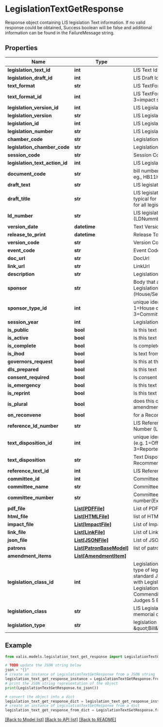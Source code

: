 # LegislationTextGetResponse

Response object containing LIS legislation Text information. If no valid response could be obtained, Success    boolean will be false and additional information can be found in the FailureMessage string.

## Properties

Name | Type | Description | Notes
------------ | ------------- | ------------- | -------------
**legislation_text_id** | **int** | LIS Text Id | [optional] 
**legislation_draft_id** | **int** | LIS Draft Id | [optional] 
**text_format** | **str** | LIS TextFormat PDF, HTML or Impact | [optional] 
**text_format_id** | **int** | LIS TextFormat Id 1&#x3D;pdf, 2&#x3D;html, 3&#x3D;impact statement | [optional] 
**legislation_version_id** | **int** | LIS Legislation Version Id | [optional] 
**legislation_version** | **str** | LIS Legislation Version Name | [optional] 
**legislation_id** | **int** | LIS Legislation Database Unique Id | [optional] 
**legislation_number** | **str** | LIS Legislation Number, eg. SB1011 | [optional] 
**chamber_code** | **str** | Legislation Text Chamber Code | [optional] 
**legislation_chamber_code** | **str** | Legislation Chamber Code | [optional] 
**session_code** | **str** | Session Code | [optional] 
**legislation_text_action_id** | **int** | LIS Legislation Text Action Id | [optional] 
**document_code** | **str** | bill number with versioning (legacy) eg., HB11H1 | [optional] 
**draft_text** | **str** | LIS legislation text | [optional] 
**draft_title** | **str** | LIS legislation title or LDTtitle --typical for most bills, but not required for all legislation | [optional] 
**ld_number** | **str** | LIS legislation Document Number (LDNummber) | [optional] 
**version_date** | **datetime** | Text Version Date | [optional] 
**release_to_print** | **datetime** | Release To Print Date | [optional] 
**version_code** | **str** | Version Code | [optional] 
**event_code** | **str** | Event Code | [optional] 
**doc_url** | **str** | DocUrl | [optional] 
**link_url** | **str** | LinkUrl | [optional] 
**description** | **str** | Legislation Text Description | [optional] 
**sponsor** | **str** | Body that authored/sponsored the Legislation Text (House/Senate/Conference/Governor) | [optional] 
**sponsor_type_id** | **int** | unique identifier for sponsor type (e.g. 1&#x3D;House of Delegates, 2&#x3D;Senate, 3&#x3D;Committee, 4&#x3D;Member, etc) | [optional] 
**session_year** | **int** | Legislation Session Year | [optional] 
**is_public** | **bool** | Is this text available to the public | 
**is_active** | **bool** | Is this text active | 
**is_complete** | **bool** | Is complete? | [optional] 
**is_ihod** | **bool** | Is text from IHOD? | [optional] 
**governors_request** | **bool** | Is this at the Request of the Governor? | [optional] 
**dls_prepared** | **bool** | Is this text prepared by DLS? | 
**consent_required** | **bool** | Is consent required for this text? | [optional] 
**is_emergency** | **bool** | Is this text emergency ? | [optional] 
**is_reprint** | **bool** | Is this text Reprint ? | [optional] 
**is_plural** | **bool** | does this contain multiple items e.g. amendments? | [optional] 
**on_reconvene** | **bool** | for a Reconvened session? | [optional] 
**reference_ld_number** | **str** | LIS Reference legislation Document Number (LDNummber) | [optional] 
**text_disposition_id** | **int** | unique identifier for Text Disposition (e.g. 1&#x3D;Offered, 2&#x3D;Recommended, 3&#x3D;Reported, etc) | [optional] 
**text_disposition** | **str** | Text Disposition (e.g. Offered, Recommended, Reported, etc) | [optional] 
**reference_text_id** | **int** | LIS Reference Text Id | [optional] 
**committee_id** | **int** | Committee unique identifier | [optional] 
**committee_name** | **str** | Committee Name | [optional] 
**committee_number** | **str** | Committee assigned number(Example: H01, S01 or 001) | [optional] 
**pdf_file** | [**List[PDFFile]**](PDFFile.md) | List of PDFFile | [optional] 
**html_file** | [**List[HTMLFile]**](HTMLFile.md) | list of HTMLFile | [optional] 
**impact_file** | [**List[ImpactFile]**](ImpactFile.md) | List of ImpactFile | [optional] 
**link_file** | [**List[LinkFile]**](LinkFile.md) | List of LinkFile | [optional] 
**json_file** | [**List[JSONFile]**](JSONFile.md) | List of JSONFile | [optional] 
**patrons** | [**List[PatronBaseModel]**](PatronBaseModel.md) | list of patrons | [optional] 
**amendment_items** | [**List[AmendmentItem]**](AmendmentItem.md) |  | [optional] 
**legislation_class_id** | **int** |  LegislationClassID further identifies type of legislation beyond the standard Joint/Bill/Resolution defined with Legislation Type Code  1 Legislation  2 Memorial Resolution  3 Commending Resolution  4 Election of Judges  5 Budget | [optional] 
**legislation_class** | **str** | LIS Legislation Description (e.g: memorial or commending resolution) | [optional] 
**legislation_type** | **str** | legislation type description e.g. \&quot;Bill\&quot; | [optional] 

## Example

```python
from valis.models.legislation_text_get_response import LegislationTextGetResponse

# TODO update the JSON string below
json = "{}"
# create an instance of LegislationTextGetResponse from a JSON string
legislation_text_get_response_instance = LegislationTextGetResponse.from_json(json)
# print the JSON string representation of the object
print(LegislationTextGetResponse.to_json())

# convert the object into a dict
legislation_text_get_response_dict = legislation_text_get_response_instance.to_dict()
# create an instance of LegislationTextGetResponse from a dict
legislation_text_get_response_from_dict = LegislationTextGetResponse.from_dict(legislation_text_get_response_dict)
```
[[Back to Model list]](../README.md#documentation-for-models) [[Back to API list]](../README.md#documentation-for-api-endpoints) [[Back to README]](../README.md)


